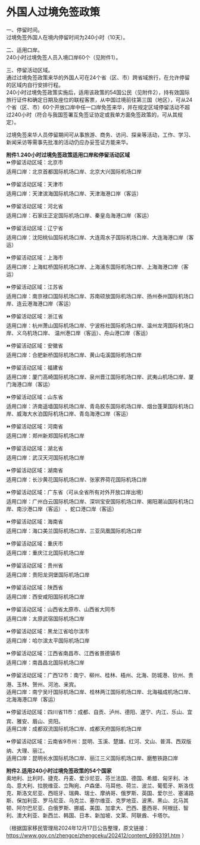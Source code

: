 # 外国人过境免签政策  

一、停留时间。  
过境免签外国人在境内停留时间为240小时（10天）。  

二、适用口岸。  
240小时过境免签人员入境口岸60个（见附件1）。  

三、停留活动区域。  
通过过境免签政策来华的外国人可在24个省（区、市）跨省域旅行，在允许停留的区域内自行安排行程。  
240小时过境免签政策实施后，适用该政策的54国公民（见附件2），持有效国际旅行证件和确定日期及座位的联程客票，从中国过境前往第三国（地区），可从24个省（区、市）60个开放口岸中任一口岸免签来华，并在规定区域停留活动不超过240小时（符合与我国签署互免签证协定或我单方面免签政策的，可从其规定）。  

过境免签来华人员停留期间可从事旅游、商务、访问、探亲等活动，工作、学习、新闻采访等需事先批准的活动仍应办妥签证方能来华。  

**附件1.240小时过境免签政策适用口岸和停留活动区域**  
⏩停留活动区域：北京市  
适用口岸：北京首都国际机场口岸、北京大兴国际机场口岸  

⏩停留活动区域：天津市  
适用口岸：天津滨海国际机场口岸、天津海港口岸（客运）  

⏩停留活动区域：河北省  
适用口岸：石家庄正定国际机场口岸、秦皇岛海港口岸（客运）  

⏩停留活动区域：辽宁省  
适用口岸：沈阳桃仙国际机场口岸、大连周水子国际机场口岸、大连海港口岸（客运）  

⏩停留活动区域：上海市  
适用口岸：上海虹桥国际机场口岸、上海浦东国际机场口岸、上海海港口岸（客运）  

⏩停留活动区域：江苏省  
适用口岸：南京禄口国际机场口岸、苏南硕放国际机场口岸、扬州泰州国际机场口岸、连云港海港口岸（客运）  

⏩停留活动区域：浙江省  
适用口岸：杭州萧山国际机场口岸、宁波栎社国际机场口岸、温州龙湾国际机场口岸、义乌机场口岸、 温州港口岸（客运）、舟山港口岸（客运）  

⏩停留活动区域：安徽省  
适用口岸：合肥新桥国际机场口岸、黄山屯溪国际机场口岸  

⏩停留活动区域：福建省  
适用口岸：厦门高崎国际机场口岸、泉州晋江国际机场口岸、武夷山机场口岸、厦门海港口岸（客运）  

⏩停留活动区域：山东省  
适用口岸：济南遥墙国际机场口岸、青岛胶东国际机场口岸、烟台蓬莱国际机场口岸、威海大水泊国际机场口岸、青岛海港口岸（客运）  

⏩停留活动区域：河南省  
适用口岸：郑州新郑国际机场口岸  

⏩停留活动区域：湖北省  
适用口岸：武汉天河国际机场口岸  

⏩停留活动区域：湖南省  
适用口岸：长沙黄花国际机场口岸、张家界荷花国际机场口岸  

⏩停留活动区域：广东省（可从全省所有对外开放口岸出境）  
适用口岸：广州白云国际机场口岸、深圳宝安国际机场口岸、揭阳潮汕国际机场口岸、南沙港口岸（客运）  、蛇口港口岸（客运）  

⏩停留活动区域：海南省  
适用口岸：海口美兰国际机场口岸、三亚凤凰国际机场口岸  

⏩停留活动区域：重庆市  
适用口岸：重庆江北国际机场口岸  

⏩停留活动区域：贵州省  
适用口岸：贵阳龙洞堡国际机场口岸  

⏩停留活动区域：陕西省  
适用口岸：西安咸阳国际机场口岸  

⏩停留活动区域：山西省太原市、山西省大同市  
适用口岸：太原武宿国际机场口岸  

⏩停留活动区域：黑龙江省哈尔滨市  
适用口岸：哈尔滨太平国际机场口岸  

⏩停留活动区域：江西省南昌市、江西省景德镇市  
适用口岸：南昌昌北国际机场口岸  

⏩停留活动区域：广西12市：南宁、柳州、桂林、梧州、北海、防城港、钦州、贵港、玉林、贺州、河池、来宾。  
适用口岸：南宁吴圩国际机场口岸、桂林两江国际机场口岸、北海福成机场口岸、北海海港口岸（客运）  

⏩停留活动区域：四川省11市：成都、自贡、泸州、德阳、遂宁、内江、乐山、宜宾、雅安、眉山、资阳。  
适用口岸：成都双流国际机场口岸、成都天府国际机场口岸  

⏩停留活动区域：云南省9市州：昆明、玉溪、楚雄、红河、文山、普洱、西双版纳、大理、丽江。  
适用口岸：昆明长水国际机场口岸、丽江三义国际机场口岸、磨憨铁路口岸  

**附件2.适用240小时过境免签政策的54个国家**  
奥地利、比利时、捷克、丹麦、爱沙尼亚、芬兰法国、德国、希腊、匈牙利、冰岛、意大利、拉脱维亚、立陶宛、卢森堡、马耳他、荷兰、波兰、葡萄牙、斯洛伐克、斯洛文尼亚、西班牙、瑞典、瑞士、摩纳哥、俄罗斯、英国、爱尔兰、塞浦路斯、保加利亚、罗马尼亚、乌克兰、塞尔维亚、克罗地亚、波黑、黑山、北马其顿、阿尔巴尼亚、白俄罗斯、挪威、美国、加拿大、巴西、墨西哥、阿根廷、智利、澳大利亚、新西兰、韩国、日本、新加坡、文莱、阿联酋、卡塔尔。  

（根据国家移民管理局2024年12月17日公告整理，原文链接：<a href="https://www.gov.cn/zhengce/zhengceku/202412/content_6993191.htm" target="_blank">https://www.gov.cn/zhengce/zhengceku/202412/content_6993191.htm</a> ）  